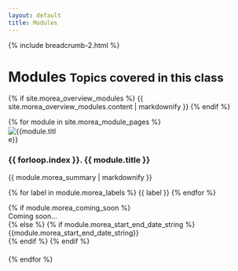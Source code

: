 ```yaml
---
layout: default
title: Modules
---
```

{% include breadcrumb-2.html %}

<div class="container">
  <h1>Modules <small class="header-small">Topics covered in this class</small></h1>
  
  {% if site.morea_overview_modules %}
    {{ site.morea_overview_modules.content | markdownify }}
  {% endif %}
  
  <div class="row">
     {% for module in site.morea_module_pages %}
        <div class="col-md-6 col-lg-4" style="padding-bottom: 20px">
          <div class="card h-100">
            <div class="text-center">
              <img alt="{{module.title}}" src="{{ site.baseurl }}{{ module.morea_icon_url }}" class="card-img-top rounded-circle" style="max-width: 100px; padding-top: 2px">
            </div>
            <div class="card-body">
              <h3 class="card-title">{{ forloop.index }}. {{ module.title }}</h3>
              {{ module.morea_summary | markdownify }}
              <p>
              {% for label in module.morea_labels %}
                <span class="badge bg-primary">{{ label }}</span>
              {% endfor %}
              </p>
            </div>
            {% if module.morea_coming_soon %}
              <div class="card-footer text-center">
                <span>Coming soon...</span>
              </div>
            {% else %}
              {% if module.morea_start_end_date_string %}
                <div class="card-footer text-center">
                  {{module.morea_start_end_date_string}}
                </div>
              {% endif %}
              <a href="{{ module.morea_id }}" class="stretched-link"></a>
            {% endif %}
          </div>
        </div>
     {% endfor %}
  </div>
</div>


